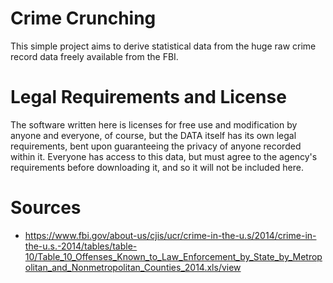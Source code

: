 # Crime Crunching
This simple project aims to derive statistical data from the huge raw crime record data freely available from the FBI.

# Legal Requirements and License
The software written here is licenses for free use and modification by anyone and everyone, of course, but the DATA itself has its own legal requirements, bent upon guaranteeing the privacy of anyone recorded within it.  Everyone has access to this data, but must agree to the agency's requirements before downloading it, and so it will not be included here.

# Sources

* https://www.fbi.gov/about-us/cjis/ucr/crime-in-the-u.s/2014/crime-in-the-u.s.-2014/tables/table-10/Table_10_Offenses_Known_to_Law_Enforcement_by_State_by_Metropolitan_and_Nonmetropolitan_Counties_2014.xls/view
